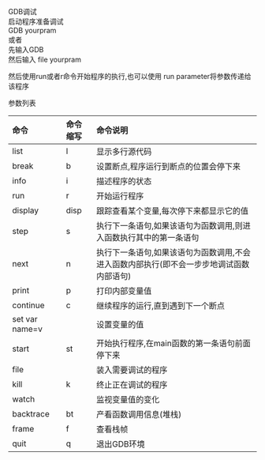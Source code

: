 GDB调试  
启动程序准备调试  
GDB yourpram  
或者  
先输入GDB  
然后输入 file yourpram

然后使用run或者r命令开始程序的执行,也可以使用 run parameter将参数传递给该程序

参数列表

| 命令 | 命令缩写 | 命令说明 |
| :--- | :--- | :--- |
| list | l | 显示多行源代码 |
| break | b | 设置断点,程序运行到断点的位置会停下来 |
| info | i | 描述程序的状态 |
| run | r | 开始运行程序 |
| display | disp | 跟踪查看某个变量,每次停下来都显示它的值 |
| step | s | 执行下一条语句,如果该语句为函数调用,则进入函数执行其中的第一条语句 |
| next | n | 执行下一条语句,如果该语句为函数调用,不会进入函数内部执行\(即不会一步步地调试函数内部语句\) |
| print | p | 打印内部变量值 |
| continue | c | 继续程序的运行,直到遇到下一个断点 |
| set var name=v |  | 设置变量的值 |
| start | st | 开始执行程序,在main函数的第一条语句前面停下来 |
| file |  | 装入需要调试的程序 |
| kill | k | 终止正在调试的程序 |
| watch |  | 监视变量值的变化 |
| backtrace | bt | 产看函数调用信息\(堆栈\) |
| frame | f | 查看栈帧 |
| quit | q | 退出GDB环境 |

  


